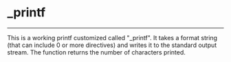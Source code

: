 # _printf
------------------------------------------------------------------
This is a working printf customized called "_printf". It takes a format string (that can include 0 or more directives) and writes it to the standard output stream. The function returns the number of characters printed.
